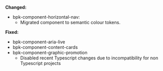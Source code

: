 **Changed:**

- bpk-component-horizontal-nav:
  - Migrated component to semantic colour tokens.

**Fixed:**

- bpk-component-aria-live<br />
- bpk-component-content-cards<br />
- bpk-component-graphic-promotion
  - Disabled recent Typescript changes due to incompatibility for non Typescript projects